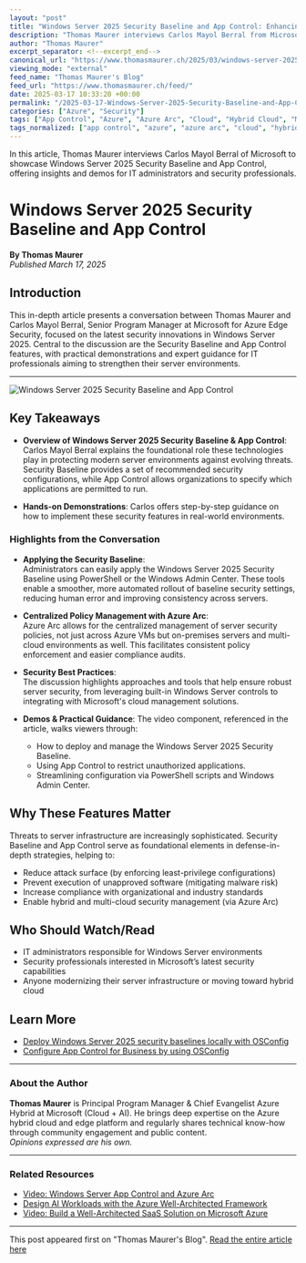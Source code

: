 ```yaml
---
layout: "post"
title: "Windows Server 2025 Security Baseline and App Control: Enhancing Windows Server Security"
description: "Thomas Maurer interviews Carlos Mayol Berral from Microsoft about the Security Baseline and App Control in Windows Server 2025. This article explores new security capabilities, implementation demos, best practices for IT administrators, and how Azure Arc and PowerShell streamline policy management."
author: "Thomas Maurer"
excerpt_separator: <!--excerpt_end-->
canonical_url: "https://www.thomasmaurer.ch/2025/03/windows-server-2025-security-baseline-and-app-control/"
viewing_mode: "external"
feed_name: "Thomas Maurer's Blog"
feed_url: "https://www.thomasmaurer.ch/feed/"
date: 2025-03-17 10:33:20 +00:00
permalink: "/2025-03-17-Windows-Server-2025-Security-Baseline-and-App-Control-Enhancing-Windows-Server-Security.html"
categories: ["Azure", "Security"]
tags: ["App Control", "Azure", "Azure Arc", "Cloud", "Hybrid Cloud", "Microsoft", "Microsoft Azure", "Policy Management", "Posts", "PowerShell", "Security", "Security Baseline", "Server Security", "Windows Admin Center", "Windows Server"]
tags_normalized: ["app control", "azure", "azure arc", "cloud", "hybrid cloud", "microsoft", "microsoft azure", "policy management", "posts", "powershell", "security", "security baseline", "server security", "windows admin center", "windows server"]
---
```


In this article, Thomas Maurer interviews Carlos Mayol Berral of Microsoft to showcase Windows Server 2025 Security Baseline and App Control, offering insights and demos for IT administrators and security professionals.<!--excerpt_end-->

# Windows Server 2025 Security Baseline and App Control

**By Thomas Maurer**  
*Published March 17, 2025*

## Introduction

This in-depth article presents a conversation between Thomas Maurer and Carlos Mayol Berral, Senior Program Manager at Microsoft for Azure Edge Security, focused on the latest security innovations in Windows Server 2025. Central to the discussion are the Security Baseline and App Control features, with practical demonstrations and expert guidance for IT professionals aiming to strengthen their server environments.

---

![Windows Server 2025 Security Baseline and App Control](https://www.thomasmaurer.ch/wp-content/uploads/2025/03/Thumbnail-WS-Security-Baseline-and-App-Control-870x600.jpg)

## Key Takeaways

- **Overview of Windows Server 2025 Security Baseline & App Control**:
  Carlos Mayol Berral explains the foundational role these technologies play in protecting modern server environments against evolving threats. Security Baseline provides a set of recommended security configurations, while App Control allows organizations to specify which applications are permitted to run.

- **Hands-on Demonstrations**:
  Carlos offers step-by-step guidance on how to implement these security features in real-world environments.

### Highlights from the Conversation

- **Applying the Security Baseline**:  
  Administrators can easily apply the Windows Server 2025 Security Baseline using PowerShell or the Windows Admin Center. These tools enable a smoother, more automated rollout of baseline security settings, reducing human error and improving consistency across servers.
  
- **Centralized Policy Management with Azure Arc**:  
  Azure Arc allows for the centralized management of server security policies, not just across Azure VMs but on-premises servers and multi-cloud environments as well. This facilitates consistent policy enforcement and easier compliance audits.

- **Security Best Practices**:  
  The discussion highlights approaches and tools that help ensure robust server security, from leveraging built-in Windows Server controls to integrating with Microsoft's cloud management solutions.

- **Demos & Practical Guidance**:
  The video component, referenced in the article, walks viewers through:    
    - How to deploy and manage the Windows Server 2025 Security Baseline.    
    - Using App Control to restrict unauthorized applications.    
    - Streamlining configuration via PowerShell scripts and Windows Admin Center.

## Why These Features Matter

Threats to server infrastructure are increasingly sophisticated. Security Baseline and App Control serve as foundational elements in defense-in-depth strategies, helping to:

- Reduce attack surface (by enforcing least-privilege configurations)
- Prevent execution of unapproved software (mitigating malware risk)
- Increase compliance with organizational and industry standards
- Enable hybrid and multi-cloud security management (via Azure Arc)

## Who Should Watch/Read

- IT administrators responsible for Windows Server environments
- Security professionals interested in Microsoft’s latest security capabilities
- Anyone modernizing their server infrastructure or moving toward hybrid cloud

## Learn More

- [Deploy Windows Server 2025 security baselines locally with OSConfig](https://learn.microsoft.com/en-us/windows-server/security/osconfig/osconfig-how-to-configure-app-control-for-business)
- [Configure App Control for Business by using OSConfig](https://learn.microsoft.com/en-us/windows-server/security/osconfig/osconfig-how-to-configure-app-control-for-business)

---

### About the Author

**Thomas Maurer** is Principal Program Manager & Chief Evangelist Azure Hybrid at Microsoft (Cloud + AI). He brings deep expertise on the Azure hybrid cloud and edge platform and regularly shares technical know-how through community engagement and public content.  
*Opinions expressed are his own.*

---

### Related Resources

- [Video: Windows Server App Control and Azure Arc](https://www.thomasmaurer.ch/2025/04/video-windows-server-app-control-and-azure-arc/)
- [Design AI Workloads with the Azure Well-Architected Framework](https://www.thomasmaurer.ch/2025/07/design-ai-workloads-with-the-azure-well-architected-framework/)
- [Video: Build a Well-Architected SaaS Solution on Microsoft Azure](https://www.thomasmaurer.ch/2025/05/video-build-a-well-architected-saas-solution-on-microsoft-azure/)

---

This post appeared first on "Thomas Maurer's Blog". [Read the entire article here](https://www.thomasmaurer.ch/2025/03/windows-server-2025-security-baseline-and-app-control/)
